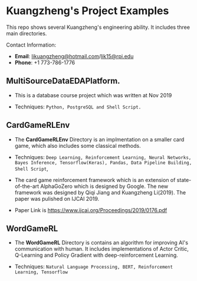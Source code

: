 # Kuangzheng's Project Examples
This repo shows several Kuangzheng's engineering ability. It includes three main directories.

Contact Information: 
+ **Email**: likuangzheng@hotmail.com/lik15@rpi.edu
+ **Phone**: +1 773-786-1776 

## **MultiSourceDataEDAPlatform**. 

+ This is a database course project which was written at Nov 2019

+ Techniques: `Python, PostgreSQL and Shell Script.`

## CardGameRLEnv
+ The **CardGameRLEnv** Directory is an implmentation on a smaller card game, which also includes some classical methods.

+ Techniques: `Deep Learning, Reinforcement Learning, Neural Networks, Bayes Inference, Tensorflow(Keras), Pandas, Data Pipeline Building, Shell Script`,

+ The card game reinforcement framework which is an extension of state-of-the-art AlphaGoZero which is designed by Google. The new framework was designed by Qiqi Jiang and Kuangzheng Li(2019). The paper was pulished on IJCAI 2019. 

+ Paper Link is https://www.ijcai.org/Proceedings/2019/0176.pdf

## WordGameRL
+ The **WordGameRL** Directory is contains an algorithm for improving AI's communication with human. It includes implementations of  Actor Critic, Q-Learning and Policy Gradient  with deep-reinforcement Learning.

+ Techniques: `Natural Language Processing, BERT, Reinforcement Learning, Tensorflow`
